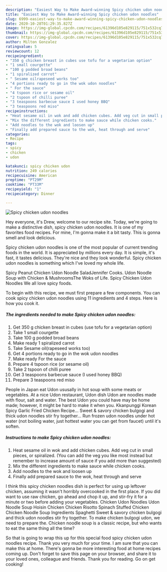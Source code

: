 ```yaml
---
description: "Easiest Way to Make Award-winning Spicy chicken udon noodles"
title: "Easiest Way to Make Award-winning Spicy chicken udon noodles"
slug: 6999-easiest-way-to-make-award-winning-spicy-chicken-udon-noodles
date: 2020-10-28T01:29:35.827Z
image: https://img-global.cpcdn.com/recipes/61396d105e829115/751x532cq70/spicy-chicken-udon-noodles-recipe-main-photo.jpg
thumbnail: https://img-global.cpcdn.com/recipes/61396d105e829115/751x532cq70/spicy-chicken-udon-noodles-recipe-main-photo.jpg
cover: https://img-global.cpcdn.com/recipes/61396d105e829115/751x532cq70/spicy-chicken-udon-noodles-recipe-main-photo.jpg
author: Milton Gonzalez
ratingvalue: 5
reviewcount: 12
recipeingredient:
- "350 g chicken breast in cubes use tofu for a vegetarian option"
- "1 small courgette"
- "100 g podded broad beans"
- "1 spiralized carrot"
- " Sesame oilrapeseed works too"
- "4 portions ready to go in the wok udon noodles"
- " For the sauce"
- "4 tspoon rice or sesame oil"
- "2 tspoon of chilli puree"
- "3 teaspoons barbecue sauce I used honey BBQ"
- "3 teaspoons red miso"
recipeinstructions:
- "Heat sesame oil in wok and add chicken cubes. Add veg cut in small pieces, or spiralized. (You can add the veg you like most instead but remember to increase amount of sauce if you add more than suggested)"
- "Mix the different ingredients to make sauce while chicken cooks."
- "Add noodles to the wok and loosen up"
- "Finally add prepared sauce to the wok, heat through and serve"
categories:
- Recipe
tags:
- spicy
- chicken
- udon

katakunci: spicy chicken udon 
nutrition: 249 calories
recipecuisine: American
preptime: "PT29M"
cooktime: "PT33M"
recipeyield: "1"
recipecategory: Dinner

---
```



![Spicy chicken udon noodles](https://img-global.cpcdn.com/recipes/61396d105e829115/751x532cq70/spicy-chicken-udon-noodles-recipe-main-photo.jpg)

Hey everyone, it's Drew, welcome to our recipe site. Today, we're going to make a distinctive dish, spicy chicken udon noodles. It is one of my favorites food recipes. For mine, I'm gonna make it a bit tasty. This is gonna smell and look delicious.

Spicy chicken udon noodles is one of the most popular of current trending foods in the world. It is appreciated by millions every day. It is simple, it's fast, it tastes delicious. They're nice and they look wonderful. Spicy chicken udon noodles is something which I've loved my whole life.

Spicy Peanut Chicken Udon Noodle SaladJennifer Cooks. Udon Noodle Soup with Chicken &amp; MushroomsThe Woks of Life. Spicy Chicken Udon Noodles We all love spicy foods.


To begin with this recipe, we must first prepare a few components. You can cook spicy chicken udon noodles using 11 ingredients and 4 steps. Here is how you cook it.

<!--inarticleads1-->

##### The ingredients needed to make Spicy chicken udon noodles:

1. Get 350 g chicken breast in cubes (use tofu for a vegetarian option)
1. Take 1 small courgette
1. Take 100 g podded broad beans
1. Make ready 1 spiralized carrot
1. Take  Sesame oil(rapeseed works too)
1. Get 4 portions ready to go in the wok udon noodles
1. Make ready  For the sauce
1. Prepare 4 tspoon rice (or sesame oil)
1. Take 2 tspoon of chilli puree
1. Get 3 teaspoons barbecue sauce (I used honey BBQ)
1. Prepare 3 teaspoons red miso


People in Japan eat Udon ususally in hot soup with some meats or vegetables. At a nice Udon restaurant, Udon dish Udon are noodles made with flour, salt and water. The best Udon you could have may be home made; however, it might be hard to make it when you. Kkanpunggi Korean Spicy Garlic Fried Chicken Recipe… Sweet &amp; savory chicken bulgogi and thick udon noodles stir fry together… Run frozen udon noodles under hot water (not boiling water, just hottest water you can get from faucet) until it&#39;s soften. 

<!--inarticleads2-->

##### Instructions to make Spicy chicken udon noodles:

1. Heat sesame oil in wok and add chicken cubes. Add veg cut in small pieces, or spiralized. (You can add the veg you like most instead but remember to increase amount of sauce if you add more than suggested)
1. Mix the different ingredients to make sauce while chicken cooks.
1. Add noodles to the wok and loosen up
1. Finally add prepared sauce to the wok, heat through and serve


I think this spicy chicken noodles dish is perfect for using up leftover chicken, assuming it wasn&#39;t horribly overcooked in the first place. If you did want to use raw chicken, go ahead and chop it up, and stir-fry it for a minute or two before adding your vegetables. Chicken Udon Noodles Udon Noodle Soup Hoisin Chicken Chicken Risotto Spinach Stuffed Chicken Chicken Noodle Soup Ingredients Spaghetti Sweet &amp; savory chicken bulgogi and thick udon noodles stir fry together. To make chicken bulgogi udon, we need to prepare the. Chicken noodle soup is a classic recipe, but who wants to eat the same thing all the time? 

So that is going to wrap this up for this special food spicy chicken udon noodles recipe. Thank you very much for your time. I am sure that you can make this at home. There's gonna be more interesting food at home recipes coming up. Don't forget to save this page on your browser, and share it to your loved ones, colleague and friends. Thank you for reading. Go on get cooking!

